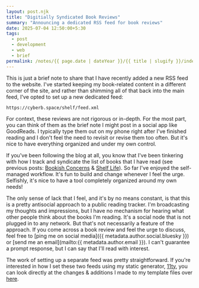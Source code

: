 ```yaml
---
layout: post.njk
title: "Digitially Syndicated Book Reviews"
summary: "Announcing a dedicated RSS feed for book reviews"
date: 2025-07-04 12:50:00+5:30
tags:
  - post
  - development
  - web
  - brief
permalink: /notes/{{ page.date | dateYear }}/{{ title | slugify }}/index.html
---
```


This is just a brief note to share that I have recently added a new RSS feed to the website. I've started keeping my book-related content in a different corner of the site, and rather than shimming all of that back into the main feed, I've opted to set up a new dedicated feed:

```
https://cyberb.space/shelf/feed.xml
```

For context, these reviews are not rigorous or in-depth. For the most part, you can think of them as the brief note I might post in a social app like GoodReads. I typically type them out on my phone right after I've finished reading and I don't feel the need to revisit or revise them too often. But it's nice to have everything organized and under my own control.

If you've been following the blog at all, you know that I've been tinkering with how I track and syndicate the list of books that I have read (see previous posts: [Bookish Concerns](/notes/2025/bookish-concerns) & [Shelf Life](/notes/2025/shelf-life)). So far I've enjoyed the self-managed workflow. It's fun to build and change whenever I feel the urge. Selfishly, it's nice to have a tool completely organized around my own needs!

The only sense of lack that I feel, and it's by no means constant, is that this is a pretty antisocial approach to a public reading tracker. I'm broadcasting my thoughts and impressions, but I have no mechanism for hearing what other people think about the books I'm reading. It's a social node that is not plugged in to any network. But that's not necessarily a feature of the approach. If you come across a book review and feel the urge to discuss, feel free to [ping me on social media]({{ metadata.author.social.bluesky }}) or [send me an email](mailto:{{ metadata.author.email }}). I can't guarantee a prompt response, but I can say that I'll read with interest.

The work of setting up a separate feed was pretty straightforward. If you're interested in how I set these two feeds using my static generator, [11ty](https://www.11ty.dev/), you can look directly at the changes & additions I made to my template files over [here](https://github.com/riastrad/cyberbspace/pull/246).
